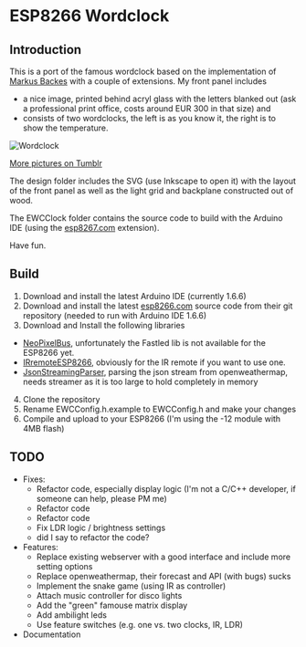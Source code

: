 # ESP8266 Wordclock

## Introduction

This is a port of the famous wordclock based on the implementation of [Markus Backes]( https://github.com/bagges/rgb_wordclock) with a couple of extensions. My front panel includes
* a nice image, printed behind acryl glass with the letters blanked out (ask a professional print office, costs around EUR 300 in that size) and
* consists of two wordclocks, the left is as you know it, the right is to show the temperature.

![Wordclock](http://41.media.tumblr.com/c932fcc5221e190e852210302d3322b1/tumblr_nyxwy0TpTF1v135fno7_540.jpg)

[More pictures on Tumblr](http://esp8266wordclock.tumblr.com/)

The design folder includes the SVG (use Inkscape to open it) with the layout of the front panel as well as the light grid and backplane constructed out of wood.

The EWCClock folder contains the source code to build with the Arduino IDE (using the [esp8267.com](https://github.com/esp8266/Arduino) extension).

Have fun.

## Build
1. Download and install the latest Arduino IDE (currently 1.6.6)
2. Download and install the latest [esp8266.com](https://github.com/esp8266/Arduino) source code from their git repository (needed to run with Arduino IDE 1.6.6)
3. Download and Install the following libraries
  * [NeoPixelBus](https://github.com/Makuna/NeoPixelBus), unfortunately the Fastled lib is not available for the ESP8266 yet.
  * [IRremoteESP8266](https://github.com/markszabo/IRremoteESP8266), obviously for the IR remote if you want to use one.
  * [JsonStreamingParser](https://github.com/squix78/json-streaming-parser), parsing the json stream from openweathermap, needs streamer as it is too large to hold completely in memory
4. Clone the repository
5. Rename EWCConfig.h.example to EWCConfig.h and make your changes
6. Compile and upload to your ESP8266 (I'm using the -12 module with 4MB flash)

## TODO
* Fixes:
  * Refactor code, especially display logic (I'm not a C/C++ developer, if someone can help, please PM me)
  * Refactor code
  * Refactor code
  * Fix LDR logic / brightness settings
  * did I say to refactor the code?
* Features:
  * Replace existing webserver with a good interface and include more setting options
  * Replace openweathermap, their forecast and API (with bugs) sucks
  * Implement the snake game (using IR as controller)
  * Attach music controller for disco lights
  * Add the "green" famouse matrix display
  * Add ambilight leds
  * Use feature switches (e.g. one vs. two clocks, IR, LDR)
* Documentation
